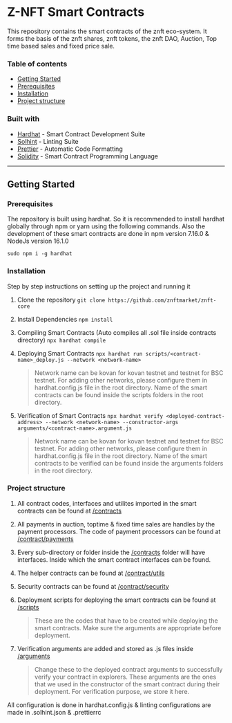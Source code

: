 # Z-NFT Smart Contracts

This repository contains the smart contracts of the znft eco-system. It forms the basis of the znft shares, znft tokens, the znft DAO, Auction, Top time based sales and fixed price sale.

### Table of contents

- [Getting Started](#getting-started)
- [Prerequisites](#prerequisites)
- [Installation](#installation)
- [Project structure](#project-structure)

### Built with

- [Hardhat](https://hardhat.org/) - Smart Contract Development Suite
- [Solhint](https://protofire.github.io/solhint/) - Linting Suite
- [Prettier](https://github.com/prettier-solidity/prettier-plugin-solidity) - Automatic Code Formatting
- [Solidity](https://docs.soliditylang.org/en/v0.8.6/) - Smart Contract Programming Language

---

## Getting Started

### Prerequisites

The repository is built using hardhat. So it is recommended to install hardhat globally through npm or yarn using the following commands. Also the development of these smart contracts are done in npm version 7.16.0 & NodeJs version 16.1.0

`sudo npm i -g hardhat`

### Installation

Step by step instructions on setting up the project and running it

1. Clone the repository
   `git clone https://github.com/znftmarket/znft-core`
2. Install Dependencies
   `npm install`
3. Compiling Smart Contracts (Auto compiles all .sol file inside contracts directory)
   `npx hardhat compile`
4. Deploying Smart Contracts
   `npx hardhat run scripts/<contract-name>_deploy.js --network <network-name>`

   > Network name can be kovan for kovan testnet and testnet for BSC testnet. For adding other networks, please configure them in hardhat.config.js file in the root directory.
   > Name of the smart contracts can be found inside the scripts folders in the root directory.

5. Verification of Smart Contracts
   `npx hardhat verify <deployed-contract-address> --network <network-name> --constructor-args arguments/<contract-name>.argument.js`

   > Network name can be kovan for kovan testnet and testnet for BSC testnet. For adding other networks, please configure them in hardhat.config.js file in the root directory.
   > Name of the smart contracts to be verified can be found inside the arguments folders in the root directory.

### Project structure

1. All contract codes, interfaces and utilites imported in the smart contracts can be found at [/contracts](./contracts)
2. All payments in auction, toptime & fixed time sales are handles by the payment processors. The code of payment processors can be found at [/contract/payments](./contracts/payments)
3. Every sub-directory or folder inside the [/contracts](./contracts) folder will have interfaces. Inside which the smart contract interfaces can be found.
4. The helper contracts can be found at [/contract/utils](./contracts/utils)
5. Security contracts can be found at [/contract/security](./contracts/security)
6. Deployment scripts for deploying the smart contracts can be found at [/scripts](./scripts)

   > These are the codes that have to be created while deploying the smart contracts. Make sure the arguments
   > are appropriate before deployment.

7. Verification arguments are added and stored as .js files inside [/arguments](./arguments)

   > Change these to the deployed contract arguments to successfully verify your contract in explorers. These arguments are the ones that we used in the constructor of the smart contract during their deployment. For verification purpose, we store it here.

All configuration is done in hardhat.config.js & linting configurations are made in .solhint.json & .prettierrc
